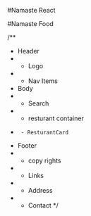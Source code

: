 #Namaste React

#Namaste Food

/**
 * Header
 *  - Logo
 *  - Nav Items
 *  Body
 *   - Search
 *   - resturant container
 *      - ResturantCard
 * Footer
 *  - copy rights
 *  - Links
 *  - Address
 *  - Contact
 */